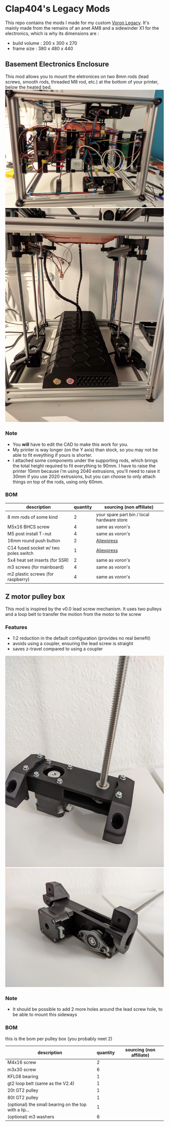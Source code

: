 # Clap404's Legacy Mods

This repo contains the mods I made for my custom [Voron Legacy](https://vorondesign.com/voron_legacy).
It's mainly made from the remains of an anet AM8 and a sidewinder X1 for the electronics, which is why its dimensions are :
- build volume : 200 x 300 x 270
- frame size : 380 x 480 x 440

## Basement Electronics Enclosure

This mod allows you to mount the eletronices on two 8mm rods (lead screws, smooth rods, threaded M8 rod, etc.) at the bottom of your printer, below the heated bed.
![bottom view](/basement_enclosure/img/bottom_view.jpg?raw=true "bottom view")
![closed view](/basement_enclosure/img/closed_view.jpg?raw=true "closed view")

### Note

- You **will** have to edit the CAD to make this work for you.
- My printer is way longer (on the Y axis) than stock, so you may not be able to fit eveything if yours is shorter.
- I attached some components under the supporting rods, which brings the total height required to fit everything to 90mm. I have to raise the printer 10mm because i'm using 2040 extrusions, you'll need to raise it 30mm if you use 2020 extrusions, but you can choose to only attach things on top of the rods, using only 60mm.

### BOM

| description                   | quantity	| sourcing (non affiliate) 	|
|-------------------------------|---------------|-------------------------------|
| 8 mm rods of some kind	| 2		| your spare part bin / local hardware store |
| M5x16 BHCS screw		| 4		| same as voron's		|
| M5 post install T-nut		| 4		| same as voron's		|
| 16mm round push button	| 2		| [Aliexpress](https://fr.aliexpress.com/item/4001291695467.html)	|
| C14 fused socket w/ two poles switch	| 1	| [Aliexpress](https://fr.aliexpress.com/item/32706948395.html)		|
| 5x4 heat set inserts (for SSR)| 2		| same as voron's		|
| m3 screws (for mainboard)	| 4		| same as voron's 		|
| m2 plastic screws (for raspberry)	| 4	| same as voron's		|

## Z motor pulley box 

This mod is inspired by the v0.0 lead screw mechanism. It uses two pulleys and a loop belt to transfer the motion from the motor to the screw

### Features

- 1:2 reduction in the default configuration (provides no real benefit)
- avoids using a coupler, ensuring the lead screw is straight
- saves z-travel compared to using a coupler

![top view](/z_motor_pulleybox/img/top_view.jpg?raw=true "top view")
![bottom view](/z_motor_pulleybox/img/bottom_view.jpg?raw=true "bottom view")

### Note

- It should be possible to add 2 more holes around the lead screw hole, to be able to mount this sideways

### BOM

this is the bom per pulley box (you probably neet 2)

| description                   | quantity	| sourcing (non affiliate) 	|
|-------------------------------|---------------|-------------------------------|
| M4x16 screw		        | 2		||
| m3x30 screw		        | 6		||
| KFL08 bearing		        | 1		||
| gt2 loop belt (same as the V2.4) | 1		||
| 20t GT2 pulley | 1		||
| 80t GT2 pulley | 1		||
| (optional) the small bearing on the top with a lip...		        | 1		||
| (optional) m3 washers		        | 6		||
